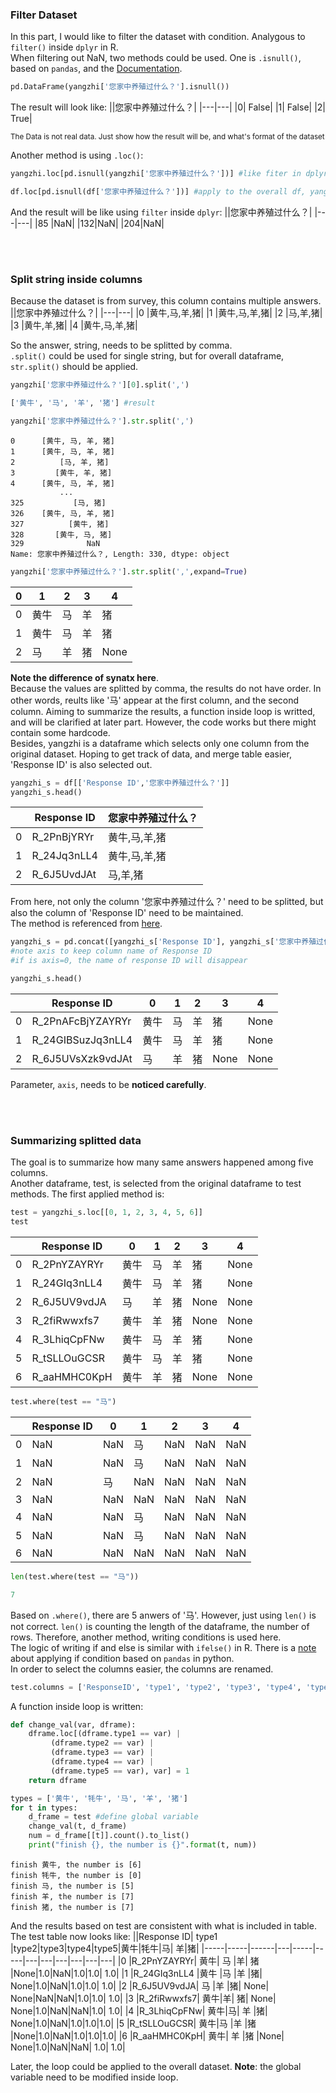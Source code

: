 ### Filter Dataset

In this part, I would like to filter the dataset with condition. Analygous to `filter()` inside `dplyr` in R. \
When filtering out NaN, two methods could be used. One is `.isnull()`, based on `pandas`, and the [Documentation](https://pandas.pydata.org/docs/reference/api/pandas.isnull.html).
```python
pd.DataFrame(yangzhi['您家中养殖过什么？'].isnull()) 
```
The result will look like:
||您家中养殖过什么？|
|---|---|
|0| False|
|1| False|
|2| True|

<sub>The Data is not real data. Just show how the result will be, and what's format of the dataset</sub>

Another method is using `.loc()`:
```python
yangzhi.loc[pd.isnull(yangzhi['您家中养殖过什么？'])] #like fiter in dplyr

df.loc[pd.isnull(df['您家中养殖过什么？'])] #apply to the overall df, yangzhi is only part of df
```
And the result will be like using `filter` inside `dplyr`:
||您家中养殖过什么？|
|---|---|
|85 |NaN|
|132|NaN|
|204|NaN|

<br></br>

### Split string inside columns

Because the dataset is from survey, this column contains multiple answers.
||您家中养殖过什么？|
|---|---|
|0	|黄牛,马,羊,猪|
|1	|黄牛,马,羊,猪|
|2	|马,羊,猪|
|3	|黄牛,羊,猪|
|4	|黄牛,马,羊,猪|

So the answer, string, needs to be splitted by comma. \
`.split()` could be used for single string, but for overall dataframe, `str.split()` should be applied.
```python
yangzhi['您家中养殖过什么？'][0].split(',')

['黄牛', '马', '羊', '猪'] #result
```
```python
yangzhi['您家中养殖过什么？'].str.split(',')
```
```
0      [黄牛, 马, 羊, 猪]
1      [黄牛, 马, 羊, 猪]
2          [马, 羊, 猪]
3         [黄牛, 羊, 猪]
4      [黄牛, 马, 羊, 猪]
           ...      
325           [马, 猪]
326    [黄牛, 马, 羊, 猪]
327          [黄牛, 猪]
328       [黄牛, 马, 猪]
329              NaN
Name: 您家中养殖过什么？, Length: 330, dtype: object
```
```python
yangzhi['您家中养殖过什么？'].str.split(',',expand=True)
```
|0|1|2|3|4|
|---|---|---|---|----|
|0	|黄牛	|马	|羊	|猪	|None|
|1	|黄牛|	马|	羊|	猪|	None|
|2	|马	|羊	|猪|	None|	None|

**Note the difference of synatx here**. \
Because the values are splitted by comma, the results do not have order. In other words, reults like '马' appear at the first column, and the second column.
Aiming to summarize the results, a function inside loop is writted, and will be clarified at later part. 
However, the code works but there might contain some hardcode. \
Besides, yangzhi is a dataframe which selects only one column from the original dataset. Hoping to get track of data, and merge table easier, 
'Response ID' is also selected out.
```python
yangzhi_s = df[['Response ID','您家中养殖过什么？']]
yangzhi_s.head()
```

||Response ID|	您家中养殖过什么？|
|-----|------|-------|
|0|	R_2PnBjYRYr|	黄牛,马,羊,猪|
|1|	R_24Jq3nLL4	|黄牛,马,羊,猪|
|2|	R_6J5UvdJAt	|马,羊,猪|

From here, not only the column '您家中养殖过什么？' need to be splitted, but also the column of 'Response ID' need to be maintained. \
The method is referenced from [here](https://thats-it-code.com/pandas/how-to-split-one-column-to-multiple-columns/).
```python
yangzhi_s = pd.concat([yangzhi_s['Response ID'], yangzhi_s['您家中养殖过什么？'].str.split(',', expand=True)], axis=1) 
#note axis to keep column name of Response ID
#if is axis=0, the name of response ID will disappear

yangzhi_s.head()
```
|   |Response ID|	0|	1|	2|	3|	4|
|-----|-----|------|---|-----|-----|---|
|0|R_2PnAFcBjYZAYRYr|	黄牛	|马	|羊	|猪|	None|
|1|R_24GIBSuzJq3nLL4|	黄牛|	马|	羊	|猪	|None|
|2|R_6J5UVsXzk9vdJAt|	马|	羊|	猪|	None|	None|

Parameter, `axis`, needs to be **noticed carefully**.

<br></br>

### Summarizing splitted data

The goal is to summarize how many same answers happened among five columns. \
Another dataframe, test, is selected from the original dataframe to test methods. The first applied method is:
```python
test = yangzhi_s.loc[[0, 1, 2, 3, 4, 5, 6]]
test
```
||Response ID|	0	|1|	2|	3|	4|
|-----|-----|------|---|-----|-----|---|
|0	|R_2PnYZAYRYr|	黄牛|	马	|羊|	猪	|None|
|1	|R_24GIq3nLL4	|黄牛	|马	|羊	|猪|	None|
|2	|R_6J5UV9vdJA|	马	|羊	|猪|	None|	None|
|3	|R_2fiRwwxfs7|	黄牛|羊|	猪|	None|	None|
|4	|R_3LhiqCpFNw|	黄牛|马|	羊	|猪|	None|
|5	|R_tSLLOuGCSR|	黄牛|马	|羊	|猪	|None|
|6	|R_aaHMHC0KpH|	黄牛|	羊	|猪	|None|	None|
```python
test.where(test == "马")
```
||Response ID|	0	|1|	2|	3|	4|
|-----|-----|------|---|-----|-----|---|
|0	|NaN|	NaN|	马	|NaN|	NaN	|NaN|
|1	|NaN	|NaN	|马	|NaN	|NaN|	NaN|
|2	|NaN|	马	|NaN	|NaN|	NaN|	NaN|
|3	|NaN|	NaN|NaN|	NaN|	NaN|	NaN|
|4	|NaN|	NaN|马|	NaN	|NaN|	NaN|
|5	|NaN|	NaN|马	|NaN	|NaN	|NaN|
|6	|NaN|	NaN|	NaN	|NaN|NaN|	NaN|
```python
len(test.where(test == "马"))

7
```
Based on `.where()`, there are 5 anwers of '马'. However, just using `len()` is not correct. `len()` is counting the length of the dataframe, the number of rows. Therefore, another method, writing conditions is used here. \
The logic of writing if and else is similar with `ifelse()` in R. There is a [note](https://datatofish.com/if-condition-in-pandas-dataframe/) about applying if condition based on `pandas` in python. \
In order to select the columns easier, the columns are renamed.
```python
test.columns = ['ResponseID', 'type1', 'type2', 'type3', 'type4', 'type5']
```
A function inside loop is written:
```python
def change_val(var, dframe):
    dframe.loc[(dframe.type1 == var) | 
         (dframe.type2 == var) | 
         (dframe.type3 == var) | 
         (dframe.type4 == var) | 
         (dframe.type5 == var), var] = 1
    return dframe

types = ['黄牛', '牦牛', '马', '羊', '猪']
for t in types:
    d_frame = test #define global variable
    change_val(t, d_frame)
    num = d_frame[[t]].count().to_list()
    print("finish {}, the number is {}".format(t, num))
```
```
finish 黄牛, the number is [6]
finish 牦牛, the number is [0]
finish 马, the number is [5]
finish 羊, the number is [7]
finish 猪, the number is [7]
```
And the results based on test are consistent with what is included in table. The test table now looks like:
||Response ID|	type1	|type2|type3|type4|type5|黄牛|牦牛|马|	羊|猪|
|-----|-----|------|---|-----|-----|---|---|---|---|---|---|
|0	|R_2PnYZAYRYr|	黄牛|	马	|羊|	猪	|None|1.0|NaN|1.0|1.0|	1.0|
|1	|R_24GIq3nLL4	|黄牛	|马	|羊	|猪|	None|1.0|NaN|1.0|1.0|	1.0|
|2	|R_6J5UV9vdJA|	马	|羊	|猪|	None|	None|NaN|NaN|1.0|1.0|	1.0|
|3	|R_2fiRwwxfs7|	黄牛|羊|	猪|	None|	None|1.0|NaN|NaN|1.0|	1.0|
|4	|R_3LhiqCpFNw|	黄牛|马|	羊	|猪|	None|1.0|NaN|1.0|1.0|1.0|
|5	|R_tSLLOuGCSR|	黄牛|马	|羊	|猪	|None|1.0|NaN|1.0|1.0|1.0|
|6	|R_aaHMHC0KpH|	黄牛|	羊	|猪	|None|	None|1.0|NaN|NaN|	1.0|	1.0|

Later, the loop could be applied to the overall dataset. **Note**: the global variable need to be modified inside loop.
